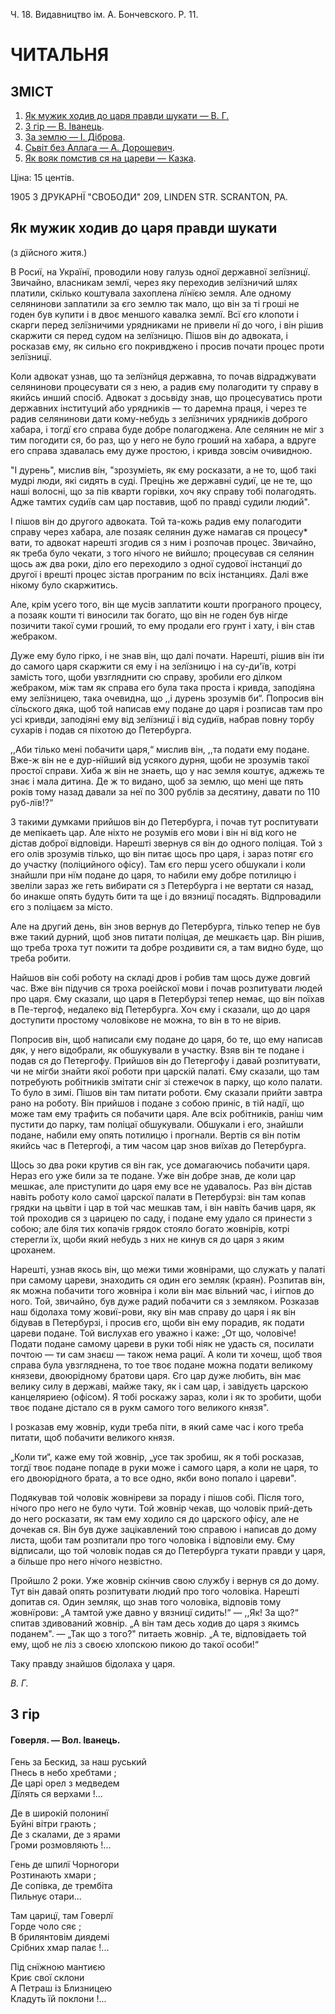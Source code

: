 Ч. 18. Видавництво ім. А. Бончевского. Р. 11.

# ЧИТАЛЬНЯ

## ЗМІСТ

1. [Як мужик ходив до царя правди шукати — В. Г.](#tale1)
1. [З гір — В. Іванець](#tale2).
1. [За землю — І. Діброва](#tale3).
1. [Сьвіт без Аллага — А. Дорошевич](#tale4).
1. [Як вояк помстив ся на цареви — Казка](#tale5).

Ціна: 15 центів.

1905
З ДРУКАРНЇ "СВОБОДИ" 209, LINDEN STR. SCRANTON, PA.

## Як мужик ходив до царя правди шукати
(з дїйсного житя.)

В Росиї, на Українї, проводили нову галузь одної державної зелїзницї. Звичайно, власникам землї, через яку переходив зелїзничий шлях платили, скілько коштувала захоплена лїнїєю земля. Але одному селянинови заплатили за єго землю так мало, що він за ті гроші не годен був купити і в двоє меншого кавалка землї. Всї єго клопоти і скарги перед зелїзничими урядниками не привели нї до чого, і він рішив скаржити ся перед судом на зелїзницю. Пішов він до адвоката, і росказав єму, як сильно єго покривджено і просив почати процес проти зелїзницї.

Коли адвокат узнав, що та зелїзнйця державна, то почав відраджувати селянинови процесувати ся з нею, а радив єму полагодити ту справу в якийсь инший спосіб. Адвокат з досьвіду знав, що процесуватись проти державних інституций або урядників — то даремна праця, і через те радив селянинови дати кому-небудь з зелїзничих урядників доброго хабара, і тогдї єго справа буде добре полагоджена. Але селянин не міг з тим погодити ся, бо раз, що у него не було гроший на хабара, а вдруге его справа здавалась ему дуже простою, і кривда зовсім очивидною.

"І дурень", мислив він, "зрозуміеть, як єму росказати, а не то, щоб такі мудрі люди, які сидять в суді. Прецінь же державні судиї, це не те, що наші волосні, що за пів кварти горівки, хоч яку справу тобі полагодять. Адже тамтих судиїв сам цар поставив, щоб по правді судили людий".

І пішов він до другого адвоката. Той та-кожь радив ему полагодити справу через хабара, але позаяк селянин дуже намагав ся процесу* вати, то адвокат нарешті згодив ся з ним і розпочав процес. Звичайно, як треба було чекати, з того нічого не вийшло; процесував ся селянин щось аж два роки, діло его переходило з одної судової інстанциї до другої і врешті процес зістав програним по всіх інстанциях. Далі вже нікому було скаржитись.

Але, крім усего того, він ще мусів заплатити кошти програного процесу, а позаяк кошти ті виносили так богато, що він не годен був нігде позичити такої суми гроший, то ему продали его грунт і хату, і він став жебраком.

Дуже ему було гірко, і не знав він, що далі почати. Нарешті, рішив він іти до самого царя скаржити ся ему і на зелїзницю і на су-ди'їв, котрі замість того, щоби увзгляднити сю справу, зробили его ділком жебраком, між там як справа его була така проста і кривда, заподіяна ему зелїзницею, така очевидна, що ,,і дурень зрозумів би“. Попросив він сїльского дяка, щоб той написав ему подане до царя і розписав там про усі кривди, заподіяні ему від зелїзницї і від судиїв, набрав повну торбу сухарів і подав ся піхотою до Петербурга.

,,Аби тілько мені побачити царя,“ мислив він, ,,та подати ему подане. Вже-ж він не е дур-нїйший від усякого дурня, щоби не зрозумів такої простої справи. Хиба ж він не знаеть, що у нас земля коштує, аджежь те знає і мала дитина. Де ж то видано, щоб за землю, що мені ще пять років тому назад давали за неї по 300 рублів за десятину, давати по 110 руб-лїв!?“

З такими думками прийшов він до Петербурга, і почав тут роспитувати де мепікаеть цар. Але ніхто не розумів его мови і він ні від кого не дістав доброї відповіди. Нарешті звернув ся він до одного поліцая. Той з его олів зрозумів тілько, що він питає щось про царя, і зараз потяг єго до участку (поліцийного офісу). Там єго перш усего обшукали і коли знайшли при нїм подане до царя, то набили ему добре потилицю і звеліли зараз же геть вибирати ся з Петербурга і не вертати ся назад, бо инакше опять будуть бити та ще і до вязницї посадять. Відпровадили єго з поліцаєм за місто.

Але на другий день, він знов вернув до Петербурга, тілько тепер не був вже такий дурний, щоб знов питати поліцая, де мешкаєть цар. Він рішив, що треба троха тут пожити та добре роздивити ся, а там видно буде, що треба робити.

Найшов він собі роботу на складі дров і робив там щось дуже довгий час. Вже він підучив ся троха роеійскої мови і почав розпитувати людей про царя. Єму сказали, що царя в Петербурзі тепер немає, що він поїхав в Пе-тергоф, недалеко від Петербурга. Хоч єму і сказали, що до царя доступити простому чоловікове не можна, то він в то не вірив.

Попросив він, щоб написали єму подане до царя, бо те, що ему написав дяк, у него відобрали, як обшукували в участку. Взяв він те подане і подав ся до Петергофу. Прийшов він до Петергофу і давай розпитувати, чи не мігби знайти якої роботи при царскій палаті. Єму сказали, що там потребують робітників змітати сніг зі стежечок в парку, що коло палати. То було в зимі. Пішов він там питати роботи. Єму сказали прийти завтра рано на роботу. Він прийшов і подане з собою приніс, в тій надії, що може там ему трафить ся побачити царя. Але всіх робітників, раніш чим пустити до парку, там поліцаї обшукували. Обшукали і его, знайшли подане, набили ему опять потилицю і прогнали. Вертів ся він потім якийсь час в Петергофі, а тим часом цар знов виїхав до Петербурга.

Щось зо два роки крутив ся він гак, усе домагаючись побачити царя. Нераз его уже били за те подане. Уже він добре знав, де коли цар мешкає, але приступити до царя ему все не удавалось. Раз він дістав навіть роботу коло самої царскої палати в Петербурзі: він там копав грядки на цьвіти і цар в той час мешкав там, і він навіть бачив царя, як той проходив ся з царицею по саду, і подане ему удало ся принести з собою; але біля тих копачів грядок стояло богато жовнірів, котрі стерегли їх, щоби який небудь з них не кинув ся до царя з яким цроханем.

Нарешті, узнав якось він, що межи тими жовнірами, що служать у палаті при самому цареви, знаходить ся один его земляк (краян). Розпитав він, як можна побачити того жовніра і коли він має вільний час, і иігпов до ного. Той, звичайно, був дуже радий побачити ся з земляком. Розказав наш бідолаха тому жовиї-рови, яку він мав справу до царя і як він бідував в Петербурзі, і просив єго, щоби він ему порадив, як подати цареви подане. Той вислухав его уважно і каже: „От що, чоловіче! Подати подане самому цареви в руки тобі ніяк не удасть ся, посилати почтою — ти сам знаєш — також нема рациї. А коли ти хочеш, щоб твоя справа була увзгляднена, то тое твоє подане можна подати великому князеви, двоюрідному братови царя. Єго цар дуже любить, він має велику силу в державі, майже таку, як і сам цар, і завідуєть царскою канцеляриею (офісом). Я тобі роскажу зараз, коли і як то зробити, щоби твоє подане дістало ся в рукм самого того великого князя".

І розказав ему жовнір, куди треба піти, в який саме час і кого треба питати, щоб побачити великого князя.

„Коли ти“, каже ему той жовнір, „усе так зробиш, як я тобі росказав, тогдї твоє подане попаде в руки може і самого царя, а коли не царя, то его двоюрідного брата, а то все одно, якби воно попало і цареви".

Подякував той чоловік жовніреви за пораду і пішов собі. Після того, нічого про него не було чути. Той жовнір чекав, що чоловік прий-деть до него росказати, як там ему ходило ся до царского офісу, але не дочекав ся. Він був дуже зацікавлений тою справою і написав до дому листа, щоби там розпитали про того чоловіка і відповіли ему. Єму відписали, що той чоловік подав ся до Петербурга тукати правди у царя, а більше про него нічого незвістно.

Пройшло 2 роки. Уже жовнір скінчив свою службу і вернув ся до дому. Тут він давай опять розпитувати людий про того чоловіка. Нарешті допитав ся. Один земляк, що знав того чоловіка, відповів тому жовнїрови: „А тамтой уже давно у вязницї сидить!“ — ,,Як! За що?“ спитав здивований жовнір. „А він там десь ходив до царя з якимсь поданем". — „Так що з того?" питаеть жовнір. „А те, відповідаеть той ему, щоб не ліз з своєю хлопскою пикою
до такої особи!“

Таку правду знайшов бідолаха у царя.

_В. Г._

## З гір
#### Говерля. — Вол. Іванець.

Гень за Бескид, за наш руський  
Пнесь в небо хребтами ;  
Де царі орел з медведем  
Дїлять ся верхами !...

Де в широкій полонинї  
Буйні вітри грають ;  
Де з скалами, де з ярами  
Громи розмовляють !...

Гень де шпилї Чорногори  
Розтинають хмари ;  
Де сопівка, де трембіта  
Пильнує отари...

Там царицї, там Говерлї  
Горде чоло сяє ;  
В брилянтовім диядемі  
Срібних хмар палає !...

Під снїжною мантиєю  
Криє свої склони  
А Петраш із Близницею  
Кладуть їй поклони !...

